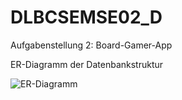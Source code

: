 # DLBCSEMSE02_D
Aufgabenstellung 2: Board-Gamer-App


ER-Diagramm der Datenbankstruktur

![ER-Diagramm](https://github.com/user-attachments/assets/ed9f37de-7966-47d2-93a8-ae8a63f4440c)
